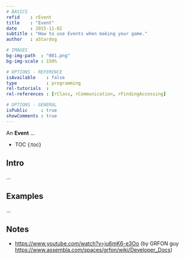 ```yaml
---
# BASICS
refid    : rEvent
title    : "Event"
date     : 2015-11-02
subtitle : "How to use Events when making your game."
author   : aStardog

# IMAGES
bg-img-path  : "001.png"
bg-img-scale : 150%

# OPTIONS - REFERENCE
isAvailable    : false
type           : programming
rel-tutorials  : 
rel-references : [rClass, rCommunication, rFindingAccessing]

# OPTIONS - GENERAL
isPublic     : true
showComments : true
---
```

An **Event** ...

* TOC
{:toc}

## Intro

...

## Examples

...

## Notes

* https://www.youtube.com/watch?v=ju6mK6-e3Oo (by GRFON guy https://www.assembla.com/spaces/grfon/wiki/Developer_Docs)